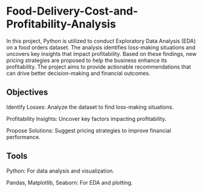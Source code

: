 # Food-Delivery-Cost-and-Profitability-Analysis

In this project, Python is utilized to conduct Exploratory Data Analysis (EDA) on a food orders dataset. The analysis identifies loss-making situations and uncovers key insights that impact profitability. Based on these findings, new pricing strategies are proposed to help the business enhance its profitability. The project aims to provide actionable recommendations that can drive better decision-making and financial outcomes.

## Objectives
Identify Losses: Analyze the dataset to find loss-making situations.

Profitability Insights: Uncover key factors impacting profitability.

Propose Solutions: Suggest pricing strategies to improve financial performance.

## Tools
Python: For data analysis and visualization.

Pandas, Matplotlib, Seaborn: For EDA and plotting.
